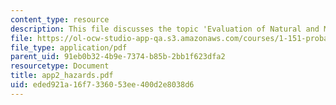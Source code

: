 ```yaml
---
content_type: resource
description: This file discusses the topic 'Evaluation of Natural and Man-Made Risks'.
file: https://ol-ocw-studio-app-qa.s3.amazonaws.com/courses/1-151-probability-and-statistics-in-engineering-spring-2005/eded921a16f7336053ee400d2e8038d6_app2_hazards.pdf
file_type: application/pdf
parent_uid: 91eb0b32-4b9e-7374-b85b-2bb1f623dfa2
resourcetype: Document
title: app2_hazards.pdf
uid: eded921a-16f7-3360-53ee-400d2e8038d6
---
```

